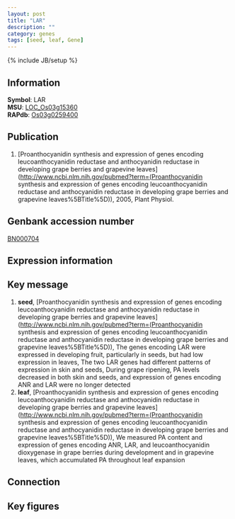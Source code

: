 ```yaml
---
layout: post
title: "LAR"
description: ""
category: genes
tags: [seed, leaf, Gene]
---
```

{% include JB/setup %}

## Information
__Symbol__: LAR  
__MSU__: [LOC_Os03g15360](http://rice.plantbiology.msu.edu/cgi-bin/ORF_infopage.cgi?orf=LOC_Os03g15360)  
__RAPdb__: [Os03g0259400](http://rapdb.dna.affrc.go.jp/viewer/gbrowse_details/irgsp1?name=Os03g0259400)  

## Publication
1. [Proanthocyanidin synthesis and expression of genes encoding leucoanthocyanidin reductase and anthocyanidin reductase in developing grape berries and grapevine leaves](http://www.ncbi.nlm.nih.gov/pubmed?term=(Proanthocyanidin synthesis and expression of genes encoding leucoanthocyanidin reductase and anthocyanidin reductase in developing grape berries and grapevine leaves%5BTitle%5D)), 2005, Plant Physiol.

## Genbank accession number
[BN000704](http://www.ncbi.nlm.nih.gov/nuccore/BN000704)

## Expression information

## Key message
1. __seed__, [Proanthocyanidin synthesis and expression of genes encoding leucoanthocyanidin reductase and anthocyanidin reductase in developing grape berries and grapevine leaves](http://www.ncbi.nlm.nih.gov/pubmed?term=(Proanthocyanidin synthesis and expression of genes encoding leucoanthocyanidin reductase and anthocyanidin reductase in developing grape berries and grapevine leaves%5BTitle%5D)),  The genes encoding LAR were expressed in developing fruit, particularly in seeds, but had low expression in leaves, The two LAR genes had different patterns of expression in skin and seeds, During grape ripening, PA levels decreased in both skin and seeds, and expression of genes encoding ANR and LAR were no longer detected
2. __leaf__, [Proanthocyanidin synthesis and expression of genes encoding leucoanthocyanidin reductase and anthocyanidin reductase in developing grape berries and grapevine leaves](http://www.ncbi.nlm.nih.gov/pubmed?term=(Proanthocyanidin synthesis and expression of genes encoding leucoanthocyanidin reductase and anthocyanidin reductase in developing grape berries and grapevine leaves%5BTitle%5D)),  We measured PA content and expression of genes encoding ANR, LAR, and leucoanthocyanidin dioxygenase in grape berries during development and in grapevine leaves, which accumulated PA throughout leaf expansion

## Connection

## Key figures


